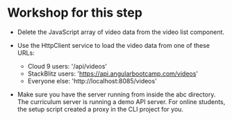 # Workshop for this step

* Delete the JavaScript array of video data from the video list component.

* Use the HttpClient service to load the video data from one of these URLs:
  * Cloud 9 users: '/api/videos'
  * StackBlitz users: 'https://api.angularbootcamp.com/videos'
  * Everyone else: 'http://localhost:8085/videos'

* Make sure you have the server running from inside the abc directory. The
  curriculum server is running a demo API server. For online students, the
  setup script created a proxy in the CLI project for you.
